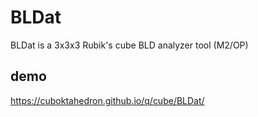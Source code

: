 # BLDat

BLDat is a 3x3x3 Rubik's cube BLD analyzer tool (M2/OP)

## demo

https://cuboktahedron.github.io/q/cube/BLDat/
